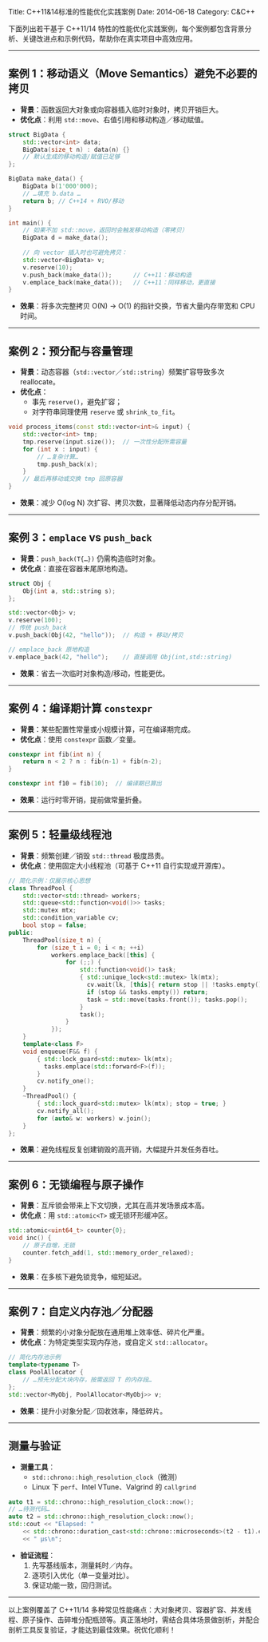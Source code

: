 Title: C++11&14标准的性能优化实践案例
Date: 2014-06-18
Category: C&C++

下面列出若干基于 C++11/14 特性的性能优化实践案例，每个案例都包含背景分析、关键改进点和示例代码，帮助你在真实项目中高效应用。

---

## 案例 1：移动语义（Move Semantics）避免不必要的拷贝

- **背景**：函数返回大对象或向容器插入临时对象时，拷贝开销巨大。
- **优化点**：利用 `std::move`、右值引用和移动构造／移动赋值。

```cpp
struct BigData {
    std::vector<int> data;
    BigData(size_t n) : data(n) {}
    // 默认生成的移动构造/赋值已足够
};

BigData make_data() {
    BigData b(1'000'000);
    // …填充 b.data …
    return b; // C++14 + RVO/移动
}

int main() {
    // 如果不加 std::move，返回时会触发移动构造（零拷贝）
    BigData d = make_data();
    
    // 向 vector 插入时也可避免拷贝：
    std::vector<BigData> v;
    v.reserve(10);
    v.push_back(make_data());      // C++11：移动构造
    v.emplace_back(make_data());   // C++11：同样移动，更直接
}
```

- **效果**：将多次完整拷贝 O(N) → O(1) 的指针交换，节省大量内存带宽和 CPU 时间。

---

## 案例 2：预分配与容量管理

- **背景**：动态容器（`std::vector`／`std::string`）频繁扩容导致多次 reallocate。
- **优化点**：
  - 事先 `reserve()`，避免扩容；
  - 对字符串同理使用 `reserve` 或 `shrink_to_fit`。

```cpp
void process_items(const std::vector<int>& input) {
    std::vector<int> tmp;
    tmp.reserve(input.size());  // 一次性分配所需容量
    for (int x : input) {
        // …复杂计算…
        tmp.push_back(x);
    }
    // 最后再移动或交换 tmp 回原容器
}
```

- **效果**：减少  O(log N) 次扩容、拷贝次数，显著降低动态内存分配开销。

---

## 案例 3：`emplace` vs `push_back`

- **背景**：`push_back(T{…})` 仍需构造临时对象。
- **优化点**：直接在容器末尾原地构造。

```cpp
struct Obj {
    Obj(int a, std::string s);
};

std::vector<Obj> v;
v.reserve(100);
// 传统 push_back
v.push_back(Obj(42, "hello"));  // 构造 + 移动/拷贝

// emplace_back 原地构造
v.emplace_back(42, "hello");    // 直接调用 Obj(int,std::string)
```

- **效果**：省去一次临时对象构造/移动，性能更优。

---

## 案例 4：编译期计算 `constexpr`

- **背景**：某些配置性常量或小规模计算，可在编译期完成。
- **优化点**：使用 `constexpr` 函数／变量。

```cpp
constexpr int fib(int n) {
    return n < 2 ? n : fib(n-1) + fib(n-2);
}

constexpr int f10 = fib(10);  // 编译期已算出
```

- **效果**：运行时零开销，提前做常量折叠。

---

## 案例 5：轻量级线程池

- **背景**：频繁创建／销毁 `std::thread` 极度昂贵。
- **优化点**：使用固定大小线程池（可基于 C++11 自行实现或开源库）。

```cpp
// 简化示例：仅展示核心思想
class ThreadPool {
    std::vector<std::thread> workers;
    std::queue<std::function<void()>> tasks;
    std::mutex mtx;
    std::condition_variable cv;
    bool stop = false;
public:
    ThreadPool(size_t n) {
        for (size_t i = 0; i < n; ++i)
            workers.emplace_back([this] {
                for (;;) {
                    std::function<void()> task;
                    { std::unique_lock<std::mutex> lk(mtx);
                      cv.wait(lk, [this]{ return stop || !tasks.empty(); });
                      if (stop && tasks.empty()) return;
                      task = std::move(tasks.front()); tasks.pop();
                    }
                    task();
                }
            });
    }
    template<class F>
    void enqueue(F&& f) {
        { std::lock_guard<std::mutex> lk(mtx);
          tasks.emplace(std::forward<F>(f));
        }
        cv.notify_one();
    }
    ~ThreadPool() {
        { std::lock_guard<std::mutex> lk(mtx); stop = true; }
        cv.notify_all();
        for (auto& w: workers) w.join();
    }
};
```

- **效果**：避免线程反复创建销毁的高开销，大幅提升并发任务吞吐。

---

## 案例 6：无锁编程与原子操作

- **背景**：互斥锁会带来上下文切换，尤其在高并发场景成本高。
- **优化点**：用 `std::atomic<T>` 或无锁环形缓冲区。

```cpp
std::atomic<uint64_t> counter{0};
void inc() {
    // 原子自增，无锁
    counter.fetch_add(1, std::memory_order_relaxed);
}
```

- **效果**：在多核下避免锁竞争，缩短延迟。

---

## 案例 7：自定义内存池／分配器

- **背景**：频繁的小对象分配放在通用堆上效率低、碎片化严重。
- **优化点**：为特定类型实现内存池，或自定义 `std::allocator`。

```cpp
// 简化内存池示例
template<typename T>
class PoolAllocator {
    // …预先分配大块内存，按需返回 T 的内存段…
};
std::vector<MyObj, PoolAllocator<MyObj>> v;
```

- **效果**：提升小对象分配／回收效率，降低碎片。

---

## 测量与验证

- **测量工具**：  
  - `std::chrono::high_resolution_clock`（微测）  
  - Linux 下 `perf`、Intel VTune、Valgrind 的 `callgrind`  

```cpp
auto t1 = std::chrono::high_resolution_clock::now();
// …待测代码…
auto t2 = std::chrono::high_resolution_clock::now();
std::cout << "Elapsed: "
    << std::chrono::duration_cast<std::chrono::microseconds>(t2 - t1).count()
    << " µs\n";
```

- **验证流程**：  
  1. 先写基线版本，测量耗时／内存。  
  2. 逐项引入优化（单一变量对比）。  
  3. 保证功能一致，回归测试。

---

以上案例覆盖了 C++11/14 多种常见性能痛点：大对象拷贝、容器扩容、并发线程、原子操作、击碎堆分配瓶颈等。真正落地时，需结合具体场景做剖析，并配合剖析工具反复验证，才能达到最佳效果。祝优化顺利！